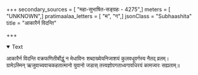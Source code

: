+++
secondary_sources = [ "महा-सुभाषित-सङ्ग्रहः - 4275",]
meters = [ "UNKNOWN",]
pratimaalaa_letters = [ "म", "ग",]
jsonClass = "Subhaashita"
title = "आकारैर्न विदन्ति"

+++

<details open><summary>Text</summary>

आकारैर्न विदन्ति वक्रफणितीर्बोद्धुं न मेधाविनः शब्दाख्येयनिजाशयं कुलवधूवर्गस्य नैतद् व्रतम्।  
ग्रामेऽस्मिन् ऋजुवाच्यवाचकहतात्मानो युवानो जडास् तत्त्वज्ञोपगताध्वगावधिरयं कामज्वरः सह्यताम्॥
</details>

